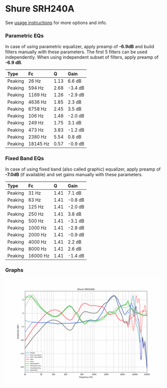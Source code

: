 # Shure SRH240A
See [usage instructions](https://github.com/jaakkopasanen/AutoEq#usage) for more options and info.

### Parametric EQs
In case of using parametric equalizer, apply preamp of **-6.9dB** and build filters manually
with these parameters. The first 5 filters can be used independently.
When using independent subset of filters, apply preamp of **-6.9 dB**.

| Type    | Fc       |    Q | Gain    |
|:--------|:---------|:-----|:--------|
| Peaking | 26 Hz    | 1.13 | 6.6 dB  |
| Peaking | 594 Hz   | 2.68 | -3.4 dB |
| Peaking | 1169 Hz  | 1.26 | -2.9 dB |
| Peaking | 4636 Hz  | 1.85 | 2.3 dB  |
| Peaking | 6758 Hz  | 2.45 | 3.5 dB  |
| Peaking | 106 Hz   | 1.48 | -2.0 dB |
| Peaking | 249 Hz   | 1.75 | 3.1 dB  |
| Peaking | 473 Hz   | 3.83 | -1.2 dB |
| Peaking | 2380 Hz  | 5.54 | 0.8 dB  |
| Peaking | 18145 Hz | 0.57 | -0.9 dB |

### Fixed Band EQs
In case of using fixed band (also called graphic) equalizer, apply preamp of **-7.0dB**
(if available) and set gains manually with these parameters.

| Type    | Fc       |    Q | Gain    |
|:--------|:---------|:-----|:--------|
| Peaking | 31 Hz    | 1.41 | 7.1 dB  |
| Peaking | 63 Hz    | 1.41 | -0.8 dB |
| Peaking | 125 Hz   | 1.41 | -2.0 dB |
| Peaking | 250 Hz   | 1.41 | 3.8 dB  |
| Peaking | 500 Hz   | 1.41 | -3.1 dB |
| Peaking | 1000 Hz  | 1.41 | -2.8 dB |
| Peaking | 2000 Hz  | 1.41 | -0.9 dB |
| Peaking | 4000 Hz  | 1.41 | 2.2 dB  |
| Peaking | 8000 Hz  | 1.41 | 2.6 dB  |
| Peaking | 16000 Hz | 1.41 | -1.4 dB |

### Graphs
![](./Shure%20SRH240A.png)